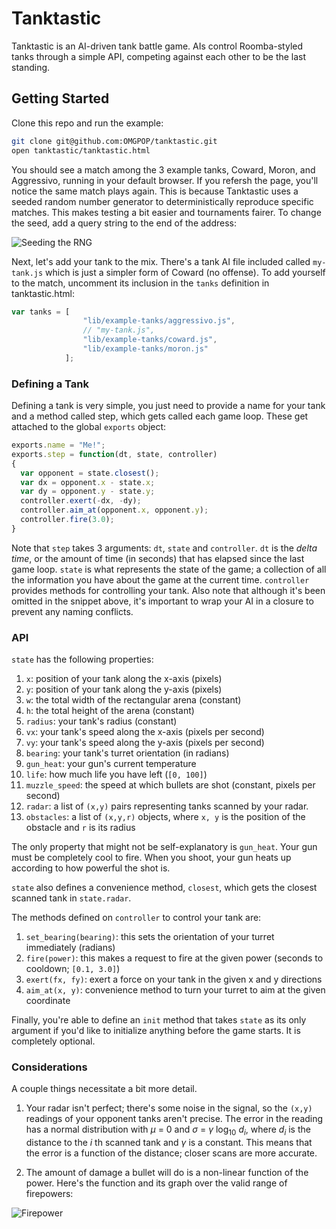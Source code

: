 Tanktastic
==========

Tanktastic is an AI-driven tank battle game. AIs control Roomba-styled tanks through a simple API, competing against each other to be the last standing. 

Getting Started
---------------

Clone this repo and run the example:
```bash
git clone git@github.com:OMGPOP/tanktastic.git
open tanktastic/tanktastic.html
```
You should see a match among the 3 example tanks, Coward, Moron, and Aggressivo, running in your default browser. If you refersh the page, you'll notice the same match plays again. This is because Tanktastic uses a seeded random number generator to deterministically reproduce specific matches. This makes testing a bit easier and tournaments fairer. To change the seed, add a query string to the end of the address:  

![Seeding the RNG](https://s3.amazonaws.com/challenges.engineering/images/tanktastic-query.png "Seeding the RNG")

Next, let's add your tank to the mix. There's a tank AI file included called ```my-tank.js``` which is just a simpler form of Coward (no offense). To add yourself to the match, uncomment its inclusion in the ```tanks``` definition in tanktastic.html:
```javascript
var tanks = [
				"lib/example-tanks/aggressivo.js",
				// "my-tank.js",
				"lib/example-tanks/coward.js",
				"lib/example-tanks/moron.js"
			];
```
### Defining a Tank
Defining a tank is very simple, you just need to provide a name for your tank and a method called step, which gets called each game loop. These get attached to the global ```exports``` object:
```javascript
exports.name = "Me!";
exports.step = function(dt, state, controller) 
{
  var opponent = state.closest();
  var dx = opponent.x - state.x;
  var dy = opponent.y - state.y;
  controller.exert(-dx, -dy);
  controller.aim_at(opponent.x, opponent.y);
  controller.fire(3.0);
}
```
Note that ```step``` takes 3 arguments: ```dt```, ```state``` and ```controller```. ```dt``` is the _delta time_, or the amount of time (in seconds) that has elapsed since the last game loop. ```state``` is what represents the state of the game; a collection of all the information you have about the game at the current time. ```controller``` provides methods for controlling your tank. Also note that although it's been omitted in the snippet above, it's important to wrap your AI in a closure to prevent any naming conflicts.

### API
```state``` has the following properties:

1. ```x```: position of your tank along the x-axis (pixels)
2. ```y```: position of your tank along the y-axis (pixels)
3. ```w```: the total width of the rectangular arena (constant)
4. ```h```: the total height of the arena (constant)
5. ```radius```: your tank's radius (constant)
6. ```vx```: your tank's speed along the x-axis (pixels per second)
7. ```vy```: your tank's speed along the y-axis (pixels per second)
8. ```bearing```: your tank's turret orientation (in radians)
9. ```gun_heat```: your gun's current temperature
10. ```life```: how much life you have left (```[0, 100]```)
11. ```muzzle_speed```: the speed at which bullets are shot (constant, pixels per second)
12. ```radar```: a list of ```(x,y)``` pairs representing tanks scanned by your radar. 
13. ```obstacles```: a list of ```(x,y,r)``` objects, where ```x, y``` is the position of the obstacle and ```r``` is its radius

The only property that might not be self-explanatory is ```gun_heat```. Your gun must be completely cool to fire. When you shoot, your gun heats up according to how powerful the shot is.

```state``` also defines a convenience method, ```closest```, which gets the closest scanned tank in ```state.radar```. 

The methods defined on ```controller``` to control your tank are:

1. ```set_bearing(bearing)```: this sets the orientation of your turret immediately (radians)
2. ```fire(power)```: this makes a request to fire at the given power (seconds to cooldown; ```[0.1, 3.0]```)
3. ```exert(fx, fy)```: exert a force on your tank in the given x and y directions
4. ```aim_at(x, y)```: convenience method to turn your turret to aim at the given coordinate

Finally, you're able to define an ```init``` method that takes ```state``` as its only argument if you'd like to initialize anything before the game starts. It is completely optional.

### Considerations
A couple things necessitate a bit more detail. 

1. Your radar isn't perfect; there's some noise in the signal, so the ```(x,y)``` readings of your opponent tanks aren't precise. The error in the reading has a normal distribution with _&mu;_ = 0 and _&sigma;_ = _&gamma;_ log<sub>10</sub> _d<sub>i</sub>_, where _d<sub>i</sub>_ is the distance to the _i_ th scanned tank and _&gamma;_ is a constant. This means that the error is a function of the distance; closer scans are more accurate.

2. The amount of damage a bullet will do is a non-linear function of the power. Here's the function and its graph over the valid range of firepowers:

![Firepower](https://s3.amazonaws.com/challenges.engineering/images/tanktastic-power.png "Firepower function")